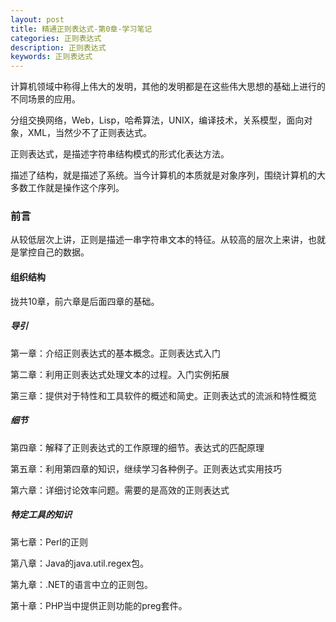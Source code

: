 ```yaml
---
layout: post
title: 精通正则表达式-第0章-学习笔记
categories: 正则表达式
description: 正则表达式
keywords: 正则表达式
---
```


计算机领域中称得上伟大的发明，其他的发明都是在这些伟大思想的基础上进行的不同场景的应用。

分组交换网络，Web，Lisp，哈希算法，UNIX，编译技术，关系模型，面向对象，XML，当然少不了正则表达式。

正则表达式，是描述字符串结构模式的形式化表达方法。

描述了结构，就是描述了系统。当今计算机的本质就是对象序列，围绕计算机的大多数工作就是操作这个序列。

### 前言

从较低层次上讲，正则是描述一串字符串文本的特征。从较高的层次上来讲，也就是掌控自己的数据。

#### 组织结构

拢共10章，前六章是后面四章的基础。

##### 导引

第一章：介绍正则表达式的基本概念。正则表达式入门

第二章：利用正则表达式处理文本的过程。入门实例拓展

第三章：提供对于特性和工具软件的概述和简史。正则表达式的流派和特性概览

##### 细节

第四章：解释了正则表达式的工作原理的细节。表达式的匹配原理

第五章：利用第四章的知识，继续学习各种例子。正则表达式实用技巧

第六章：详细讨论效率问题。需要的是高效的正则表达式

##### 特定工具的知识

第七章：Perl的正则

第八章：Java的java.util.regex包。

第九章：.NET的语言中立的正则包。

第十章：PHP当中提供正则功能的preg套件。
